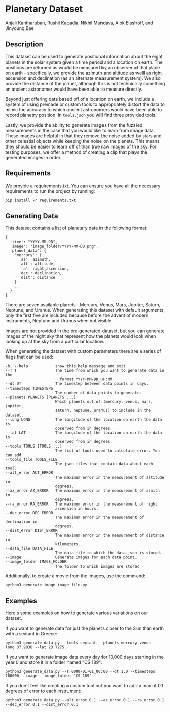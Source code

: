 # Planetary Dataset
Anjali Kantharuban, Rushil Kapadia, Nikhil Mandava, Alok Elashoff, and Jinyoung Bae

## Description

This dataset can be used to generate positional information about the eight planets in the solar system given a time period and a location on earth. The positions are returned as would be measured by an observer at that place on earth - specifically, we provide the azimuth and altitude as welll as right ascension and declination (as an alternate measurement system). We also provide the distance of the planet, although this is not technically something an ancient astronomer would have been able to measure directly.

Beyond just offering data based off of a location on earth, we include a system of using premade or custom tools to appropriately distort the data to mimic the accuracy to which ancient astronomers would have been able to record planetry position. In `tools.json` you will find three provided tools.

Lastly, we provide the ability to generate images from the fuzzied measurements in the case that you would like to learn from image data. These images are helpful in that they remove the noise added by stars and other celestial objects while keeping the noise on the planets. This means they should be easier to learn off of than true raw images of the sky. For testing purposes, we offer a method of creating a clip that plays the generated images in order.
## Requirements

We provide a requirements.txt. You can ensure you have all the necessary requirements to run the project by running:
```
pip install -r requirements.txt
```


## Generating Data

This dataset contains a list of planetary data in the following format:
```
{
  'time': "YYYY-MM-DD",
  'image': "image_folder/YYYY-MM-DD.png",
  'planet_data': {
    'mercury': {
      'az': azimuth,
      'alt': altitude,
      'ra': right_ascension,
      'dec': declination,
      'dist': distance
    }
    ...
  }
}
```

There are seven available planets - Mercury, Venus, Mars, Jupiter, Saturn, Neptune, and Uranus. When generating this dataset with default arguments, only the first five are included because before the advent of modern instruments, Neptune and Uranus when not visible.

Images are not provided in the pre-generated dataset, but you can generate images of the night sky that represent how the planets would look when looking up at the sky from a particular location.

When generating the dataset with custom parameters there are a series of flags that can be used:
```
-h, --help            show this help message and exit
--T T                 The time from which you want to generate data in the
                        format YYYY-MM-DD_HH:MM
--dt DT               The timestep between data points in days.
--timesteps TIMESTEPS
                      The number of data points to generate.
--planets PLANETS [PLANETS ...]
                      Which planets out of (mercury, venus, mars, jupiter,
                      saturn, neptune, uranus) to include in the dataset.
--long LONG           The longitude of the location on earth the data is
                      observed from in degrees.
--lat LAT             The longitude of the location on earth the data is
                      observed from in degrees.
--tools TOOLS [TOOLS ...]
                      The list of tools used to calculate error. You can add
--tools_file TOOLS_FILE
                      The json files that contain data about each tool.
--alt_error ALT_ERROR
                      The maximum error in the measurement of altitude in
                      degrees.
--az_error AZ_ERROR   The maximum error in the measurement of azmith in
                      degrees.
--ra_error RA_ERROR   The maximum error in the measurement of right
                      ascension in hours.
--dec_error DEC_ERROR
                      The maximum error in the measurement of declination in
                      degrees.
--dist_error DIST_ERROR
                      The maximum error in the measurement of distance in
                      kilometers.
--data_file DATA_FILE
                      The data file to which the data json is stored.
--image               Generate images for each data point.
--image_folder IMAGE_FOLDER
                      The folder to which images are stored
```

Additionally, to create a movie from the images, use the command:
```
python3 generate_image image_file.py
```

## Examples
Here's some examples on how to generate various variations on our dataset.

If you want to generate data for just the planets closer to the Sun than earth with a sextant in Greece:
```
python3 generate_data.py --tools sextant --planets mercury venus --long 37.9838 --lat 23.7275
```

If you want to generate image data every day for 10,000 days starting in the year 0 and store it in a folder named "CS 189":
```
python3 generate_data.py --T 0000-01-01_00:00 --dt 1.0 --timesteps 100000 --image --image_folder "CS 189"
```

If you don't feel like creating a custom tool but you want to add a max of 0.1 degrees of error to each instrument:
```
python3 generate_data.py --alt_error 0.1 --az_error 0.1 --ra_error 0.1 --dec_error 0.1 --dist_error 0.1
```
